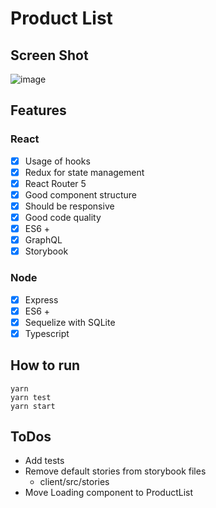 # Product List

## Screen Shot

![image](https://user-images.githubusercontent.com/1241063/137670923-0c15ead2-80b8-4576-a0c0-2b8af41b877c.png)

## Features

### React
- [x] Usage of hooks
- [x] Redux for state management
- [x] React Router 5
- [x] Good component structure
- [x] Should be responsive
- [x] Good code quality
- [x] ES6 +
- [x] GraphQL
- [x] Storybook

### Node
- [x] Express
- [x] ES6 +
- [x] Sequelize with SQLite
- [x] Typescript

## How to run

```
yarn
yarn test
yarn start
```

## ToDos

- Add tests
- Remove default stories from storybook files
  - client/src/stories
- Move Loading component to ProductList
